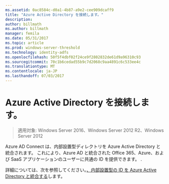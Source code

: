 ```yaml
---
ms.assetid: 0ac8584c-d0a1-4b87-a9e2-cee909dcaff9
title: "Azure Active Directory を接続します。"
description: 
author: billmath
ms.author: billmath
manager: femila
ms.date: 05/31/2017
ms.topic: article
ms.prod: windows-server-threshold
ms.technology: identity-adfs
ms.openlocfilehash: 50f5f4dbf02f24ce9f2802832de61d9a96310c93
ms.sourcegitcommit: 70c1b6cedad55b9c7d2068c9aa4891c6c533ee4c
ms.translationtype: MT
ms.contentlocale: ja-JP
ms.lasthandoff: 07/03/2017
---
```

# <a name="azure-active-directory-connect"></a>Azure Active Directory を接続します。

>適用対象: Windows Server 2016、Windows Server 2012 R2、Windows Server 2012

Azure AD Connect は、内部設置型ディレクトリを Azure Active Directory と統合されます。 これにより、Azure AD と統合された Office 365、Azure、および SaaS アプリケーションのユーザーに共通の ID を提供できます。 .  
  
詳細については、次を参照してください。[、内部設置型の ID を Azure Active Directory と統合する](https://azure.microsoft.com/en-us/documentation/articles/active-directory-aadconnect/)します。  
  

